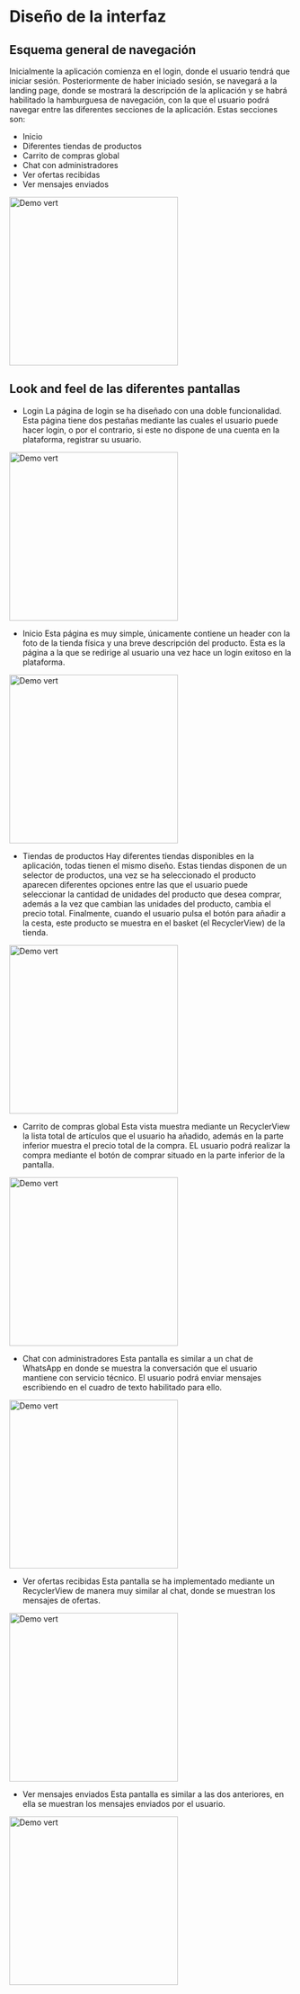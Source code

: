 # Diseño de la interfaz

## Esquema general de navegación

Inicialmente la aplicación comienza en el login, donde el usuario tendrá que iniciar sesión. Posteriormente de haber iniciado
sesión, se navegará a la landing page, donde se mostrará la descripción de la aplicación y se habrá habilitado la
hamburguesa de navegación, con la que el usuario podrá navegar entre las diferentes secciones de la aplicación. Estas
secciones son:

   - Inicio
   - Diferentes tiendas de productos
   - Carrito de compras global
   - Chat con administradores
   - Ver ofertas recibidas
   - Ver mensajes enviados

<img src="https://github.com/dhrodao/Android-Shop-App/blob/dev/docs/flujo-ui.jpg" alt="Demo vert" data-canonical-src="docs/screenshot.png" width="300"/>

## Look and feel de las diferentes pantallas
   - Login
La página de login se ha diseñado con una doble funcionalidad. Esta página tiene dos pestañas mediante las cuales el usuario puede hacer login, o por el contrario, si este no dispone de una cuenta en la plataforma, registrar su usuario.
<img src="https://github.com/dhrodao/Android-Shop-App/blob/dev/docs/login.png" alt="Demo vert" data-canonical-src="docs/screenshot.png" width="300"/>

   - Inicio
Esta página es muy simple, únicamente contiene un header con la foto de la tienda física y una breve descripción del producto. Esta es la página a la que se redirige al usuario una vez hace un login exitoso en la plataforma.
<img src="https://github.com/dhrodao/Android-Shop-App/blob/dev/docs/landing.png" alt="Demo vert" data-canonical-src="docs/screenshot.png" width="300"/>

   - Tiendas de productos
Hay diferentes tiendas disponibles en la aplicación, todas tienen el mismo diseño. Estas tiendas disponen de un selector de productos, una vez se ha seleccionado el producto aparecen diferentes opciones entre las que el usuario puede seleccionar la cantidad de unidades del producto que desea comprar, además a la vez que cambian las unidades del producto, cambia el precio total. Finalmente, cuando el usuario pulsa el botón para añadir a la cesta, este producto se muestra en el basket (el RecyclerView) de la tienda.
<img src="https://github.com/dhrodao/Android-Shop-App/blob/dev/docs/shop.png" alt="Demo vert" data-canonical-src="docs/screenshot.png" width="300"/>

   - Carrito de compras global
Esta vista muestra mediante un RecyclerView la lista total de artículos que el usuario ha añadido, además en la parte inferior muestra el precio total de la compra. EL usuario podrá realizar la compra mediante el botón de comprar situado en la parte inferior de la pantalla.
<img src="https://github.com/dhrodao/Android-Shop-App/blob/dev/docs/basket.png" alt="Demo vert" data-canonical-src="docs/screenshot.png" width="300"/>

   - Chat con administradores
Esta pantalla es similar a un chat de WhatsApp en donde se muestra la conversación que el usuario mantiene con servicio técnico. El usuario podrá enviar mensajes escribiendo en el cuadro de texto habilitado para ello.
<img src="https://github.com/dhrodao/Android-Shop-App/blob/dev/docs/chat.png" alt="Demo vert" data-canonical-src="docs/screenshot.png" width="300"/>

   - Ver ofertas recibidas
Esta pantalla se ha implementado mediante un RecyclerView de manera muy similar al chat, donde se muestran los mensajes de ofertas.
<img src="https://github.com/dhrodao/Android-Shop-App/blob/dev/docs/received.png" alt="Demo vert" data-canonical-src="docs/screenshot.png" width="300"/>
    
   - Ver mensajes enviados
Esta pantalla es similar a las dos anteriores, en ella se muestran los mensajes enviados por el usuario.
<img src="https://github.com/dhrodao/Android-Shop-App/blob/dev/docs/sent.png" alt="Demo vert" data-canonical-src="docs/screenshot.png" width="300"/>
